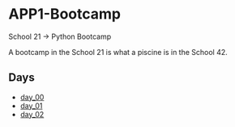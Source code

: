 # APP1-Bootcamp

School 21 -> Python Bootcamp

A bootcamp in the School 21 is what a piscine is in the School 42.

## Days

- [day_00](./day_00/)
- [day_01](./day_01/)
- [day_02](./day_02/)
